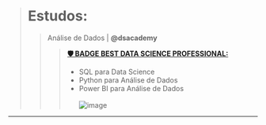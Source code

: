 > # Estudos:
>> Análise de Dados | **@dsacademy** <br />
>>> **[ 🛡️ BADGE BEST DATA SCIENCE PROFESSIONAL:](https://p23.zdusercontent.com/attachment/9632372/eqo1YyDAmBWzLF11u30AadOv6?token=eyJhbGciOiJkaXIiLCJlbmMiOiJBMTI4Q0JDLUhTMjU2In0..tXShYfjoZq7__W73im-N8A.rCxxtUztGRaCeq9CNJz7kt8lIF5gkbKx48hJGoDxpo4UeDyatGpX0Wqg09PIc3m4rswWe-SvX_c96rB52uk6wICZXx2HAmWmsq_81MIGJEJQcGkNb3AEuMdiHrLxCxVaOMLSmUfX45lehcPqmCBBl9D3NdhP1et0e1i_fItul_p76lmtoDbTsTPPP4qsQlZ39Vxxa-XrkNh3Ge6oHmKcbI27IlpmJ-jtjDqJAsB-VmZlF1xOS9zn8AouGn9axKpXaAQdPO3R8SsAK01vKoESdeUusDZecItfGT9eDLeLcR0.DKwUHgk5Asm0EmpPIpPudA )**
  >>> * SQL para Data Science  <br />
  >>> * Python para Análise de Dados  <br />
  >>> * Power BI para Análise de Dados  <br /><br />
> ![image](https://github.com/yullano-90/yullano-90/assets/166453436/8c4f65e0-c552-458c-9bf6-22fed5305c63)
---
